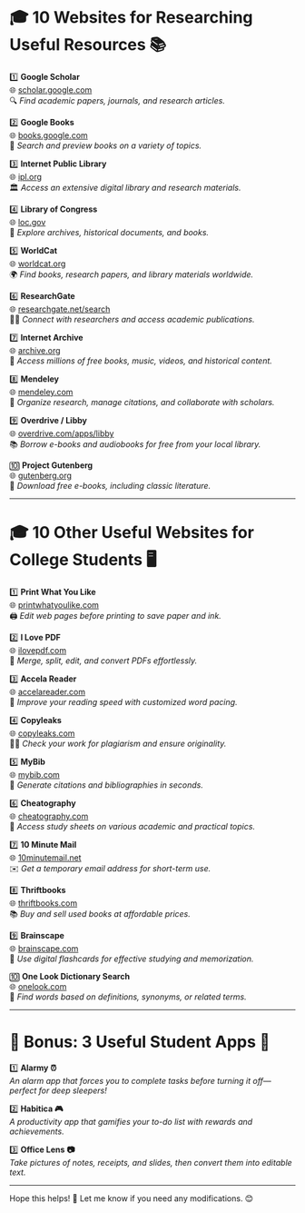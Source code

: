 # 🎓 10 Websites for Researching Useful Resources 📚

1️⃣ **Google Scholar**  
   🌐 [scholar.google.com](https://scholar.google.com)  
   🔍 *Find academic papers, journals, and research articles.*

2️⃣ **Google Books**  
   🌐 [books.google.com](https://books.google.com)  
   📖 *Search and preview books on a variety of topics.*

3️⃣ **Internet Public Library**  
   🌐 [ipl.org](https://www.ipl.org)  
   🏛️ *Access an extensive digital library and research materials.*

4️⃣ **Library of Congress**  
   🌐 [loc.gov](https://www.loc.gov)  
   📜 *Explore archives, historical documents, and books.*

5️⃣ **WorldCat**  
   🌐 [worldcat.org](https://www.worldcat.org)  
   🌍 *Find books, research papers, and library materials worldwide.*

6️⃣ **ResearchGate**  
   🌐 [researchgate.net/search](https://www.researchgate.net/search)  
   🧑‍🔬 *Connect with researchers and access academic publications.*

7️⃣ **Internet Archive**  
   🌐 [archive.org](https://www.archive.org)  
   📀 *Access millions of free books, music, videos, and historical content.*

8️⃣ **Mendeley**  
   🌐 [mendeley.com](https://www.mendeley.com)  
   📝 *Organize research, manage citations, and collaborate with scholars.*

9️⃣ **Overdrive / Libby**  
   🌐 [overdrive.com/apps/libby](https://www.overdrive.com/apps/libby)  
   📚 *Borrow e-books and audiobooks for free from your local library.*

🔟 **Project Gutenberg**  
   🌐 [gutenberg.org](https://www.gutenberg.org)  
   📕 *Download free e-books, including classic literature.*

---

# 🎓 10 Other Useful Websites for College Students 🖥️

1️⃣ **Print What You Like**  
   🌐 [printwhatyoulike.com](https://www.printwhatyoulike.com)  
   🖨️ *Edit web pages before printing to save paper and ink.*

2️⃣ **I Love PDF**  
   🌐 [ilovepdf.com](https://www.ilovepdf.com)  
   📑 *Merge, split, edit, and convert PDFs effortlessly.*

3️⃣ **Accela Reader**  
   🌐 [accelareader.com](https://www.accelareader.com)  
   🚀 *Improve your reading speed with customized word pacing.*

4️⃣ **Copyleaks**  
   🌐 [copyleaks.com](https://www.copyleaks.com)  
   🕵️‍♂️ *Check your work for plagiarism and ensure originality.*

5️⃣ **MyBib**  
   🌐 [mybib.com](https://www.mybib.com)  
   📜 *Generate citations and bibliographies in seconds.*

6️⃣ **Cheatography**  
   🌐 [cheatography.com](https://www.cheatography.com)  
   📝 *Access study sheets on various academic and practical topics.*

7️⃣ **10 Minute Mail**  
   🌐 [10minutemail.net](https://www.10minutemail.net)  
   ✉️ *Get a temporary email address for short-term use.*

8️⃣ **Thriftbooks**  
   🌐 [thriftbooks.com](https://www.thriftbooks.com)  
   📚 *Buy and sell used books at affordable prices.*

9️⃣ **Brainscape**  
   🌐 [brainscape.com](https://www.brainscape.com)  
   🔖 *Use digital flashcards for effective studying and memorization.*

🔟 **One Look Dictionary Search**  
   🌐 [onelook.com](https://www.onelook.com)  
   📖 *Find words based on definitions, synonyms, or related terms.*

---

# 🎁 Bonus: 3 Useful Student Apps 📱

1️⃣ **Alarmy ⏰**  
   *An alarm app that forces you to complete tasks before turning it off—perfect for deep sleepers!*

2️⃣ **Habitica 🎮**  
   *A productivity app that gamifies your to-do list with rewards and achievements.*

3️⃣ **Office Lens 📷**  
   *Take pictures of notes, receipts, and slides, then convert them into editable text.*

---

Hope this helps! 🚀 Let me know if you need any modifications. 😊

